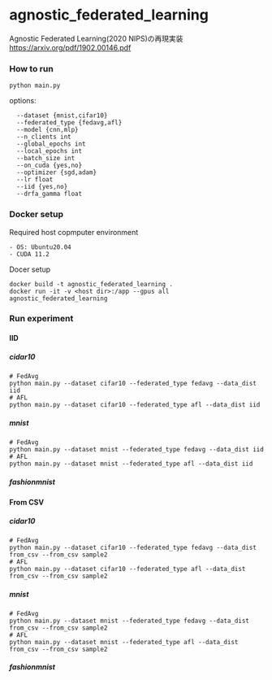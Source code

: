 # agnostic_federated_learning

Agnostic Federated Learning(2020 NIPS)の再現実装
https://arxiv.org/pdf/1902.00146.pdf


### How to run
```
python main.py 
```
options:
```
  --dataset {mnist,cifar10}          
  --federated_type {fedavg,afl}     
  --model {cnn,mlp}         
  --n_clients int            
  --global_epochs int    
  --local_epochs int
  --batch_size int
  --on_cuda {yes,no}
  --optimizer {sgd,adam}
  --lr float
  --iid {yes,no}
  --drfa_gamma float
```


### Docker setup

Required host copmputer environment
```
- OS: Ubuntu20.04
- CUDA 11.2
```

Docer setup
```
docker build -t agnostic_federated_learning .
docker run -it -v <host dir>:/app --gpus all agnostic_federated_learning
```


### Run experiment

#### IID

##### cidar10
```
# FedAvg
python main.py --dataset cifar10 --federated_type fedavg --data_dist iid
# AFL
python main.py --dataset cifar10 --federated_type afl --data_dist iid
```
##### mnist
```
# FedAvg
python main.py --dataset mnist --federated_type fedavg --data_dist iid
# AFL
python main.py --dataset mnist --federated_type afl --data_dist iid
```

##### fashionmnist


#### From CSV
##### cidar10
```
# FedAvg
python main.py --dataset cifar10 --federated_type fedavg --data_dist from_csv --from_csv sample2
# AFL
python main.py --dataset cifar10 --federated_type afl --data_dist from_csv --from_csv sample2
```
##### mnist
```
# FedAvg
python main.py --dataset mnist --federated_type fedavg --data_dist from_csv --from_csv sample2
# AFL
python main.py --dataset mnist --federated_type afl --data_dist from_csv --from_csv sample2
```
##### fashionmnist
